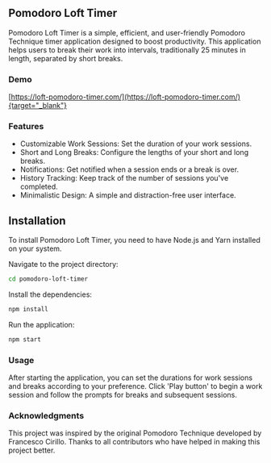 ## Pomodoro Loft Timer

Pomodoro Loft Timer is a simple, efficient, and user-friendly Pomodoro Technique timer application designed to boost productivity.  This application helps users to break their work into intervals, traditionally 25 minutes in length, separated by short breaks.

### Demo
[https://loft-pomodoro-timer.com/](https://loft-pomodoro-timer.com/){target="_blank"}

### Features
* Customizable Work Sessions: Set the duration of your work sessions.
* Short and Long Breaks: Configure the lengths of your short and long breaks.
* Notifications: Get notified when a session ends or a break is over.
* History Tracking: Keep track of the number of sessions you've completed.
* Minimalistic Design: A simple and distraction-free user interface.

## Installation
To install Pomodoro Loft Timer, you need to have Node.js and Yarn installed on your system.

Navigate to the project directory:

```bash
cd pomodoro-loft-timer
```
Install the dependencies:
```bash
npm install
```
Run the application:
```bash
npm start
```

### Usage
After starting the application, you can set the durations for work sessions and breaks according to your preference. Click 'Play button' to begin a work session and follow the prompts for breaks and subsequent sessions.

### Acknowledgments
This project was inspired by the original Pomodoro Technique developed by Francesco Cirillo.
Thanks to all contributors who have helped in making this project better.


